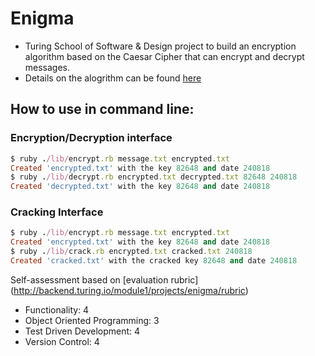 # Enigma

- Turing School of Software & Design project to build an encryption algorithm based on the Caesar Cipher that can encrypt and decrypt messages.
- Details on the alogrithm can be found [here](http://backend.turing.io/module1/projects/enigma/encryption)

## How to use in command line:

### Encryption/Decryption interface
```ruby
$ ruby ./lib/encrypt.rb message.txt encrypted.txt
Created 'encrypted.txt' with the key 82648 and date 240818
$ ruby ./lib/decrypt.rb encrypted.txt decrypted.txt 82648 240818
Created 'decrypted.txt' with the key 82648 and date 240818
```

### Cracking Interface
```ruby
$ ruby ./lib/encrypt.rb message.txt encrypted.txt
Created 'encrypted.txt' with the key 82648 and date 240818
$ ruby ./lib/crack.rb encrypted.txt cracked.txt 240818
Created 'cracked.txt' with the cracked key 82648 and date 240818
```

Self-assessment based on [evaluation rubric] (http://backend.turing.io/module1/projects/enigma/rubric)
- Functionality: 4
- Object Oriented Programming: 3
- Test Driven Development: 4
- Version Control: 4

